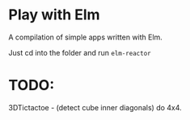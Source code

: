 # Play with Elm

A compilation of simple apps written with Elm.

Just cd into the folder and run `elm-reactor`



# TODO:

3DTictactoe - (detect cube inner diagonals) do 4x4.

